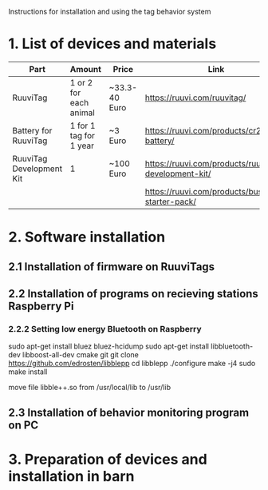 Instructions for installation and using the tag behavior system

# 1. List of devices and materials
|Part|Amount|Price|Link|
|----|------|-----|----|
|RuuviTag| 1 or 2 for each animal | ~33.3-40 Euro |https://ruuvi.com/ruuvitag/|
|Battery for RuuviTag| 1 for 1 tag for 1 year | ~3 Euro |https://ruuvi.com/products/cr2477t-battery/|
|RuuviTag Development Kit| 1 | ~100 Euro |https://ruuvi.com/products/ruuvitag-development-kit/|
||||https://ruuvi.com/products/business-starter-pack/|

# 2. Software installation
## 2.1 Installation of firmware on RuuviTags

## 2.2 Installation of programs on recieving stations Raspberry Pi
### 2.2.2 Setting low energy Bluetooth on Raspberry
sudo apt-get install bluez bluez-hcidump
sudo apt-get install libbluetooth-dev libboost-all-dev cmake git
git clone https://github.com/edrosten/libblepp
cd libblepp
./configure
make -j4
sudo make install

move file libble++.so from /usr/local/lib to /usr/lib

## 2.3 Installation of behavior monitoring program on PC

# 3. Preparation of devices and installation in barn
